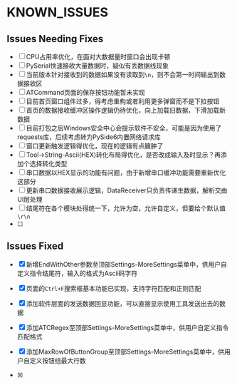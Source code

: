 # KNOWN_ISSUES

## Issues Needing Fixes

- [ ] CPU占用率优化，在面对大数据量时窗口会出现卡顿
- [ ] PySerial快速接收大量数据时，疑似有丢数据线现象
- [ ] 当前版本针对接收到的数据如果没有读取到`\n`，则不会第一时间输出到数据接收区
- [ ] ATCommand页面的保存按钮功能暂未实现
- [ ] 目前首页窗口组件过多，得考虑重构或者利用更多弹窗而不是下拉按钮
- [ ] 首页的数据接收缓冲区操作逻辑仍待优化，向上加载旧数据，下滑加载新数据
- [ ] 目前打包之后Windows安全中心会提示软件不安全，可能是因为使用了requests库，后续考虑转为PySide6内置网络请求库
- [ ] 窗口更新触发逻辑得优化，现在的逻辑有点臃肿了
- [ ] Tool->String-Ascii(HEX)转化布局得优化，是否改成输入及时显示？再添加个选择转化类型
- [ ] 串口数据以HEX显示的功能有问题，由于新增串口缓冲功能需要重新优化这部分
- [ ] 更新串口数据接收展示逻辑，DataReceiver只负责传递生数据，解析交由UI层处理
- [ ] 结尾符在各个模块处得统一下，允许为空，允许自定义，但要给个默认值`\r\n`
- [ ] 


## Issues Fixed

- [x] 新增EndWithOther参数至顶部Settings-MoreSettings菜单中，供用户自定义指令结尾符，输入的格式为Ascii码字符

- [x] 页面的`Ctrl+F`搜索框基本功能已实现，支持字符匹配和正则匹配

- [x] 添加软件层面的发送数据回显功能，可以直接显示使用工具发送出去的数据

- [x] 添加ATCRegex至顶部Settings-MoreSettings菜单中，供用户自定义指令匹配格式

- [x] 添加MaxRowOfButtonGroup至顶部Settings-MoreSettings菜单中，供用户自定义按钮组最大行数

- [x] 